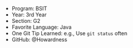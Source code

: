 - Program: BSIT
- Year:  3rd Year
- Section: G2
- Favorite Language: Java
- One Git Tip Learned: e.g., Use `git status` often
- GitHub: @Howardness